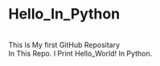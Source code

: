 # Hello_In_Python
<br>
This Is My first GitHub Repositary
<br>
In This Repo. I Print Hello_World! In Python.
